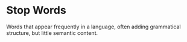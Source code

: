 # Stop Words

Words that appear frequently in a language, often adding grammatical structure, but little semantic content.